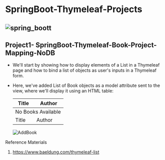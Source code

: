   # SpringBoot-Thymeleaf-Projects
  

![spring_boott](https://user-images.githubusercontent.com/11626327/84758528-88cf5880-b000-11ea-9585-20cacad8bc97.png)
  --------------------------------------------
   ## Project1- SpringBoot-Thymeleaf-Book-Project-Mapping-NoDB
  
   * We'll start by showing how to display elements of a List in a Thymeleaf page and
how to bind a list of objects as user's inputs in a Thymeleaf form.
   * Here, we've added List of Book objects as a model attribute sent to the view, where we'll display it using an HTML table:
               <table>
                <thead>
                    <tr>
                        <th> Title </th>
                        <th> Author </th>
                    </tr>
                </thead>
                <tbody>
                <tr th:if="${books.empty}">
                        <td colspan="2"> No Books Available </td>
                    </tr>
                    <tr th:each="book : ${books}">
                        <td><span th:text="${book.title}"> Title </span></td>
                        <td><span th:text="${book.author}"> Author </span></td>
                    </tr>
                </tbody>
            </table>
     
     ![AddBook](https://user-images.githubusercontent.com/11626327/84759059-33e01200-b001-11ea-81a2-3bfe4ad81b3c.JPG)
     
Reference Materials
1. https://www.baeldung.com/thymeleaf-list         
